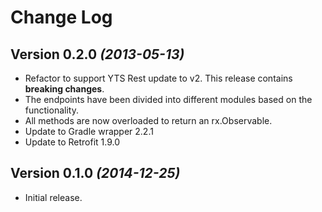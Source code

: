 Change Log
==========

Version 0.2.0 *(2013-05-13)*
----------------------------

 * Refactor to support YTS Rest update to v2. This release contains **breaking changes**.
 * The endpoints have been divided into different modules based on the functionality.
 * All methods are now overloaded to return an rx.Observable.
 * Update to Gradle wrapper 2.2.1
 * Update to Retrofit 1.9.0

Version 0.1.0 *(2014-12-25)*
----------------------------

 * Initial release.